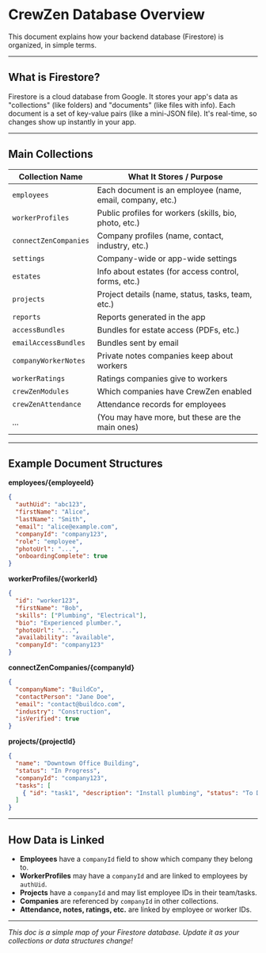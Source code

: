 # CrewZen Database Overview

This document explains how your backend database (Firestore) is organized, in simple terms.

---

## What is Firestore?
Firestore is a cloud database from Google. It stores your app's data as "collections" (like folders) and "documents" (like files with info). Each document is a set of key-value pairs (like a mini-JSON file). It's real-time, so changes show up instantly in your app.

---

## Main Collections

| Collection Name         | What It Stores / Purpose                                 |
|------------------------|----------------------------------------------------------|
| `employees`            | Each document is an employee (name, email, company, etc.)|
| `workerProfiles`       | Public profiles for workers (skills, bio, photo, etc.)   |
| `connectZenCompanies`  | Company profiles (name, contact, industry, etc.)         |
| `settings`             | Company-wide or app-wide settings                        |
| `estates`              | Info about estates (for access control, forms, etc.)     |
| `projects`             | Project details (name, status, tasks, team, etc.)        |
| `reports`              | Reports generated in the app                             |
| `accessBundles`        | Bundles for estate access (PDFs, etc.)                   |
| `emailAccessBundles`   | Bundles sent by email                                    |
| `companyWorkerNotes`   | Private notes companies keep about workers               |
| `workerRatings`        | Ratings companies give to workers                        |
| `crewZenModules`       | Which companies have CrewZen enabled                     |
| `crewZenAttendance`    | Attendance records for employees                         |
| ...                    | (You may have more, but these are the main ones)         |

---

## Example Document Structures

**employees/{employeeId}**
```json
{
  "authUid": "abc123",
  "firstName": "Alice",
  "lastName": "Smith",
  "email": "alice@example.com",
  "companyId": "company123",
  "role": "employee",
  "photoUrl": "...",
  "onboardingComplete": true
}
```

**workerProfiles/{workerId}**
```json
{
  "id": "worker123",
  "firstName": "Bob",
  "skills": ["Plumbing", "Electrical"],
  "bio": "Experienced plumber.",
  "photoUrl": "...",
  "availability": "available",
  "companyId": "company123"
}
```

**connectZenCompanies/{companyId}**
```json
{
  "companyName": "BuildCo",
  "contactPerson": "Jane Doe",
  "email": "contact@buildco.com",
  "industry": "Construction",
  "isVerified": true
}
```

**projects/{projectId}**
```json
{
  "name": "Downtown Office Building",
  "status": "In Progress",
  "companyId": "company123",
  "tasks": [
    { "id": "task1", "description": "Install plumbing", "status": "To Do" }
  ]
}
```

---

## How Data is Linked
- **Employees** have a `companyId` field to show which company they belong to.
- **WorkerProfiles** may have a `companyId` and are linked to employees by `authUid`.
- **Projects** have a `companyId` and may list employee IDs in their team/tasks.
- **Companies** are referenced by `companyId` in other collections.
- **Attendance, notes, ratings, etc.** are linked by employee or worker IDs.

---

*This doc is a simple map of your Firestore database. Update it as your collections or data structures change!* 